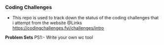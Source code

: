 ### Coding Challenges

- This repo is used to track down the status of the coding challenges that i attempt from the website
  @Links https://codingchallenges.fyi/challenges/intro

**Problem Sets**
PS1:- Write your own wc tool
